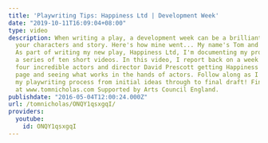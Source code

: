 ```yaml
---
title: 'Playwriting Tips: Happiness Ltd | Development Week'
date: "2019-10-11T16:09:04+08:00"
type: video
description: When writing a play, a development week can be a brilliant way to explore
  your characters and story. Here's how mine went... My name's Tom and I'm a playwright.
  As part of writing my new play, Happiness Ltd, I'm documenting my process through
  a series of ten short videos. In this video, I report back on a week spent with
  four incredible actors and director David Prescott getting Happiness Ltd off the
  page and seeing what works in the hands of actors. Follow along as I take you through
  my playwriting process from initial ideas through to final draft! Find out more
  at www.tomnicholas.com Supported by Arts Council England.
publishdate: "2016-05-04T12:00:24.000Z"
url: /tomnicholas/ONQY1qsxgqI/
providers:
  youtube:
    id: ONQY1qsxgqI
---
```


